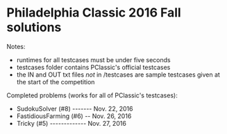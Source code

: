 # Philadelphia Classic 2016 Fall solutions

Notes:
- runtimes for all testcases must be under five seconds
- testcases folder contains PClassic's official testcases
- the IN and OUT txt files *not* in /testcases are sample testcases given at the start of the competition

Completed problems (works for all of PClassic's testcases):
- SudokuSolver (#8) ------- Nov. 22, 2016
- FastidiousFarming (#6) -- Nov. 26, 2016
- Tricky (#5) ------------- Nov. 27, 2016

